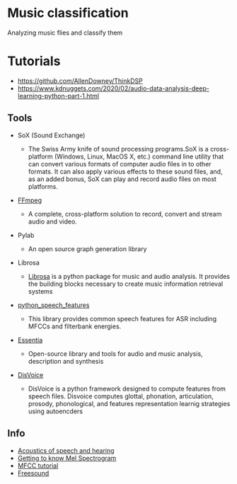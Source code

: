# Music classification
Analyzing music flies and classify them

# Tutorials
 * https://github.com/AllenDowney/ThinkDSP
 * https://www.kdnuggets.com/2020/02/audio-data-analysis-deep-learning-python-part-1.html

## Tools
 * SoX (Sound Exchange)
   - The Swiss Army knife of sound processing programs.SoX is a cross-platform (Windows, Linux, MacOS X, etc.) command line utility that can convert various formats
     of computer audio files in to other formats. It can also apply various effects to these sound files, and, as an added bonus, SoX can play and record audio 
     files on most platforms.
  * [FFmpeg](https://ffmpeg.org/)   
     - A complete, cross-platform solution to record, convert and stream audio and video.
 * Pylab 
   - An open source graph generation library
 * Librosa
   - [Librosa](https://librosa.org/doc/latest/index.html) is a python package for music and audio analysis. It provides the building blocks necessary to create music information retrieval systems
 * [python_speech_features](https://python-speech-features.readthedocs.io/en/latest/)
   - This library provides common speech features for ASR including MFCCs and filterbank energies.
 * [Essentia](https://essentia.upf.edu/index.html)
   - Open-source library and tools for audio and music analysis, description and synthesis

 * [DisVoice](https://disvoice.readthedocs.io/en/latest/)
   - DisVoice is a python framework designed to compute features from speech files.
     Disvoice computes glottal, phonation, articulation, prosody, phonological, and features representation learnig strategies using autoencders
     
## Info
 * [Acoustics of speech and hearing](https://www.phon.ucl.ac.uk/courses/spsci/acoustics/week1-10.pdf)
 * [Getting to know Mel Spectrogram](https://towardsdatascience.com/getting-to-know-the-mel-spectrogram-31bca3e2d9d0)
 * [MFCC tutorial](http://www.practicalcryptography.com/miscellaneous/machine-learning/guide-mel-frequency-cepstral-coefficients-mfccs/)
 * [Freesound](https://freesound.org/)
